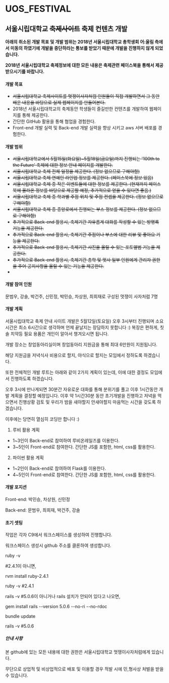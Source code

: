 # UOS_FESTIVAL

## 서울시립대학교 ~~축제사이트~~ 축제 컨텐츠 개발

**아래의 취소된 개발 목표 및 개발 범위는 2018년 서울시립대학교 총학생회 어:울림 측에서 미동의 하였기에 개발을 중단하라는 통보를 받았기 때문에 개발을 진행하지 않게 되었습니다.**

**2018년 서울시립대학교 축제정보에 대한 모든 내용은 축제관련 페이스북을 통해서 제공받으시기를 바랍니다.**



#### 개발 목표

- ~~서울시립대학교 축제사이트를 멋쟁이사자처럼 인원들이 직접 개발하면서 그 동안 배운 내용을 바탕으로 실제 웹페이지를 만들어본다.~~
- 2018년 서울시립대학교의 축제동안 학생들이 즐길만한 컨텐츠를 개발하여 웹페이지를 통해 제공한다.
- 간단한 GitHub 활용을 통해 협업을 경험한다.
- Front-end 개발 실력 및 Back-end 개발 실력을 향상 시키고 aws 서버 배포를 경험한다.



#### 개발 범위

- ~~서울시립대학교에서 5월15일(화요일)~5월18일(금요일)까지 진행되는 '100th to the Future' 축제에 대한 정보 안내 페이지를 개발한다.~~
- ~~서울시립대학교 축제 전체 일정을 제공한다. (정보 없으므로 구해야함)~~
- ~~서울시립대학교 축제 연예인 라인업 정보를 제공한다. (페이스북에 정보 있음)~~
- ~~서울시립대학교 축제 중 작은 이벤트들에 대한 정보를 제공한다. (현재까지 페이스북에 올라온 정보를 바탕으로 제공할 예정, 추가적으로 얻을 수 있다면 좋음.)~~
- ~~서울시립대학교 축제 중 학과별 주점 위치 및 주점 컨셉을 제공한다. (정보 없으므로 구해야함)~~
- ~~서울시립대학교 축제 중 중앙로에서 진행되는 부스 정보를 제공한다. (정보 없으므로 구해야함)~~
- ~~추가적으로 Back-end 활용시, 축제기간 자유롭게 대화를 작성할 수 있는 방명록 기능을 제공한다.~~
- ~~추가적으로 Back-end 활용시, 축제기간 주점이나 부스에 대한 리뷰 및 좋아요 기능을 제공한다.~~
- ~~추가적으로 Back-end 활용시, 축제기간 사진을 올릴 수 있는 포토앨범 기능을 제공한다.~~
- ~~추가적으로 Back-end 활용시, 축제기간 총학 및 멋사 일부 인원에게 관리자 권한을 주어 공지사항을 올릴 수 있는 기능을 제공한다.~~
- 



#### 개발 참여 인원

문범우, 강솔, 박건주, 신민정, 박민승, 차상원, 최희재로 구성된 멋쟁이 사자처럼 7명



#### 개발 계획

서울시립대학교 축제 안내 사이트 개발은 5월12일(토요일) 오후 3시부터 진행되며 소요시간은 최소 6시간으로 생각하며 언제 끝날지는 장담하지 못합니다 :)
복장은 편하게, 칫솔 치약등 필요 용품은 개인이 알아서 챙겨오시면 됩니다.

개발 장소는 창업동아리실이며 창업동아리 지원금을 통해 최대 6만원이 지원됩니다.

해당 지원금을 저녁식사 비용으로 할지, 야식으로 할지는 모임에서 정하도록 하겠습니다.

또한 전체적인 개발 루트는 아래와 같이 2가지 계획이 있는데, 이에 대한 결정도 모임에서 진행하도록 하겠습니다.

오후 3시에 만나게되면 30분간 자유로운 대화를 통해 분위기를 풀고 이후 1시간동안 개발 계획을 결정할 예정입니다. 이후 약 1시간30분 동안 초기개발을 진행하고 저녁을 먹으면서 진행상황 검토 및 우리가 밤을 새야할지 안새야할지 마음먹는 시간을 갖도록 하겠습니다.

이후에는 당연히 열심히 코딩만 합니다 :)

1. 루비 활용 계획

- 1~3인이 Back-end로 참여하여 루비온레일즈를 이용한다.
- 3~5인이 Front-end로 참여한다. 간단한 JS를 포함한, html, css를 활용한다.

2. 파이썬 활용 계획

- 1~2인이 Back-end로 참여하여 Flask를 이용한다.
- 4~5인이 Front-end로 참여한다. 간단한 JS를 포함한, html, css를 활용한다.

#### 개발 포지션
Front-end: 박민승, 차상원, 신민정

Back-end: 문범우, 최희재, 박건주, 강솔

#### 초기 셋팅
작업은 각자 C9에서 워크스페이스를 생성하여 진행합니다.

워크스페이스 생성시 github 주소를 클론하여 생성합니다.

ruby -v

#2.4.1이 아니면,

rvm install ruby-2.4.1

ruby -v #2.4.1


rails -v
#5.0.6이 아니거나 rails 설치가 안되어 있다고 나오면,

gem install rails --version 5.0.6 --no-ri --no-rdoc

bundle update

rails -v #5.0.6


##### 안내 사항

본 github에 있는 모든 내용에 대한 권한은 서울시립대학교 멋쟁이사자처럼에게 있습니다.

무단으로 상업적 및 비상업적으로 배포 및 이용할 경우 적발 시에 민,형사상 처벌을 받을 수 있습니다.


